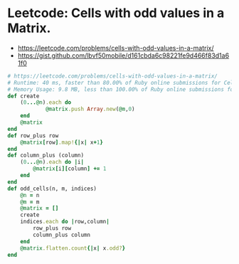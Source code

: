 # Leetcode: Cells with odd values in a Matrix.

- https://leetcode.com/problems/cells-with-odd-values-in-a-matrix/
- https://gist.github.com/lbvf50mobile/d161cbda6c98221fe9d466f83d1a61f0

```Ruby
# https://leetcode.com/problems/cells-with-odd-values-in-a-matrix/
# Runtime: 40 ms, faster than 80.00% of Ruby online submissions for Cells with Odd Values in a Matrix.
# Memory Usage: 9.8 MB, less than 100.00% of Ruby online submissions for Cells with Odd Values in a Matrix.
def create
    (0...@n).each do
            @matrix.push Array.new(@m,0)
    end
    @matrix
end
def row_plus row
    @matrix[row].map!{|x| x+1}
end
def column_plus (column)
    (0...@n).each do |i|
        @matrix[i][column] += 1
    end
end
def odd_cells(n, m, indices)
    @n = n
    @m = m
    @matrix = []
    create
    indices.each do |row,column|
        row_plus row
        column_plus column
    end
    @matrix.flatten.count{|x| x.odd?}
end
```